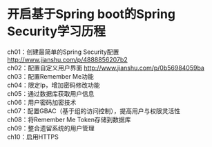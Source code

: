 # 开启基于Spring boot的Spring Security学习历程
ch01：创建最简单的Spring Security配置 http://www.jianshu.com/p/4888856207b2<br>
ch02：配置自定义用户界面 http://www.jianshu.com/p/0b56984059ba<br>
ch03：配置Remember Me功能<br>
ch04：限定Ip，增加密码修改功能<br>
ch05：通过数据库获取用户信息<br>
ch06：用户密码加密技术<br>
ch07：配置GBAC（基于组的访问控制），提高用户与权限灵活性<br>
ch08：将Remember Me Token存储到数据库<br>
ch09：整合遗留系统的用户管理<br>
ch10：启用HTTPS<br>